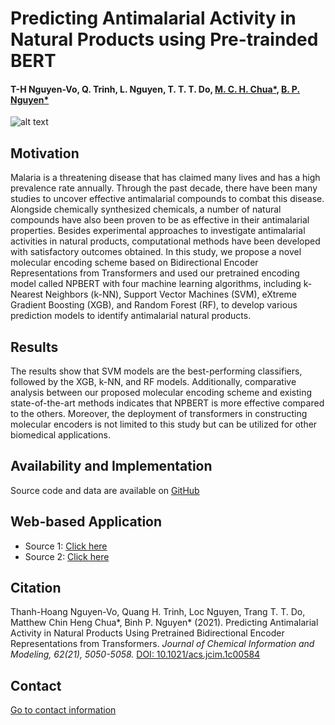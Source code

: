# Predicting Antimalarial Activity in Natural Products using Pre-trainded BERT

#### T-H Nguyen-Vo, Q. Trinh, L. Nguyen, T. T. T. Do, [M. C. H. Chua*](https://www.iss.nus.edu.sg/about-us/staff/detail/654/Dr.%20Matthew%20CHUA), [B. P. Nguyen*](https://homepages.ecs.vuw.ac.nz/~nguyenb5/about.html)


![alt text](https://github.com/mldlproject/2021-NPBERT-Antimalaria/blob/main/NPBERT_abs.svg)


## Motivation
Malaria is a threatening disease that has claimed many lives and has a high prevalence rate annually. Through the past decade, there have been many studies to uncover effective antimalarial compounds to combat 
this disease. Alongside chemically synthesized chemicals, a number of natural compounds have also been proven to be as effective in their antimalarial properties. Besides experimental approaches to investigate 
antimalarial activities in natural products, computational methods have been developed with satisfactory outcomes obtained. In this study, we propose a novel molecular encoding scheme based on Bidirectional Encoder 
Representations from Transformers and used our pretrained encoding model called NPBERT with four machine learning algorithms, including k-Nearest Neighbors (k-NN), Support Vector Machines (SVM), eXtreme Gradient 
Boosting (XGB), and Random Forest (RF), to develop various prediction models to identify antimalarial natural products. 
## Results
The results show that SVM models are the best-performing classifiers, followed by the XGB, k-NN, and RF models. Additionally, comparative analysis between our proposed molecular encoding scheme and existing state-of-the-art 
methods indicates that NPBERT is more effective compared to the others. Moreover, the deployment of transformers in constructing molecular encoders is not limited to this study but can be utilized for other biomedical applications.

## Availability and Implementation
Source code and data are available on [GitHub](https://github.com/mldlproject/2021-NPBERT-Antimalaria)

## Web-based Application
- Source 1: [Click here](http://124.197.54.240:8004/)
- Source 2: [Click here](http://14.177.208.167:8004/) 

## Citation
Thanh-Hoang Nguyen-Vo, Quang H. Trinh, Loc Nguyen, Trang T. T. Do, Matthew Chin Heng Chua*, Binh P. Nguyen* (2021). Predicting Antimalarial Activity in Natural Products Using Pretrained Bidirectional Encoder Representations from Transformers. 
*Journal of Chemical Information and Modeling, 62(21), 5050-5058.* [DOI: 10.1021/acs.jcim.1c00584](https://pubs.acs.org/doi/10.1021/acs.jcim.1c00584)

## Contact 
[Go to contact information](https://homepages.ecs.vuw.ac.nz/~nguyenb5/contact.html)
